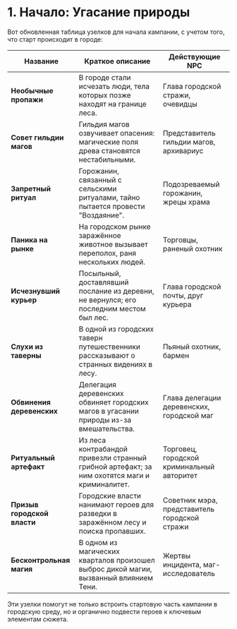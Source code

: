 # 1. Начало: Угасание природы

Вот обновленная таблица узелков для начала кампании, с учетом того, что старт происходит в городе:

| **Название**                | **Краткое описание**                                                                          | **Действующие NPC**                           |
| --------------------------- | --------------------------------------------------------------------------------------------- | --------------------------------------------- |
| **Необычные пропажи**       | В городе стали исчезать люди, тела которых позже находят на границе леса.                     | Глава городской стражи, очевидцы              |
| **Совет гильдии магов**     | Гильдия магов озвучивает опасения: магические поля древа становятся нестабильными.            | Представитель гильдии магов, архивариус       |
| **Запретный ритуал**        | Горожанин, связанный с сельскими ритуалами, тайно пытается провести "Воздаяние".              | Подозреваемый горожанин, жрецы храма          |
| **Паника на рынке**         | На городском рынке заражённое животное вызывает переполох, раня нескольких людей.             | Торговцы, раненый охотник                     |
| **Исчезнувший курьер**      | Посыльный, доставлявший послание из деревни, не вернулся; его последним местом был лес.       | Глава городской почты, друг курьера           |
| **Слухи из таверны**        | В одной из городских таверн путешественники рассказывают о странных видениях в лесу.          | Пьяный охотник, бармен                        |
| **Обвинения деревенских**   | Делегация деревенских обвиняет городских магов в угасании природы из-за вмешательства.        | Глава делегации деревенских, городской маг    |
| **Ритуальный артефакт**     | Из леса контрабандой привезли странный грибной артефакт; за ним охотятся маги и криминалитет. | Торговец, городской криминальный авторитет    |
| **Призыв городской власти** | Городские власти нанимают героев для разведки в заражённом лесу и поиска пропавших.           | Советник мэра, представитель городской стражи |
| **Бесконтрольная магия**    | В одном из магических кварталов произошел выброс дикой магии, вызванный влиянием Тени.        | Жертвы инцидента, маг-исследователь           |

Эти узелки помогут не только встроить стартовую часть кампании в городскую среду, но и органично подвести героев к ключевым элементам сюжета.
